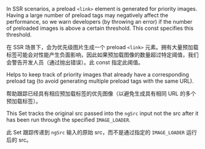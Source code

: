 In SSR scenarios, a preload `<link>` element is generated for priority images.
Having a large number of preload tags may negatively affect the performance,
so we warn developers \(by throwing an error\) if the number of preloaded images
is above a certain threshold. This const specifies this threshold.

在 SSR 场景下，会为优先级图片生成一个 preload `<link>` 元素。拥有大量预加载标签可能会对性能产生负面影响，因此如果预加载图像的数量超过特定阈值，我们会警告开发人员（通过抛出错误）。此 const 指定此阈值。

Helps to keep track of priority images that already have a corresponding
preload tag \(to avoid generating multiple preload tags with the same URL\).

帮助跟踪已经具有相应预加载标签的优先图像（以避免生成具有相同 URL 的多个预加载标签）。

This Set tracks the original src passed into the `ngSrc` input not the src after it has been
run through the specified `IMAGE_LOADER`.

此 Set 跟踪传递到 `ngSrc` 输入的原始 src，而不是通过指定的 `IMAGE_LOADER` 运行后的 src。